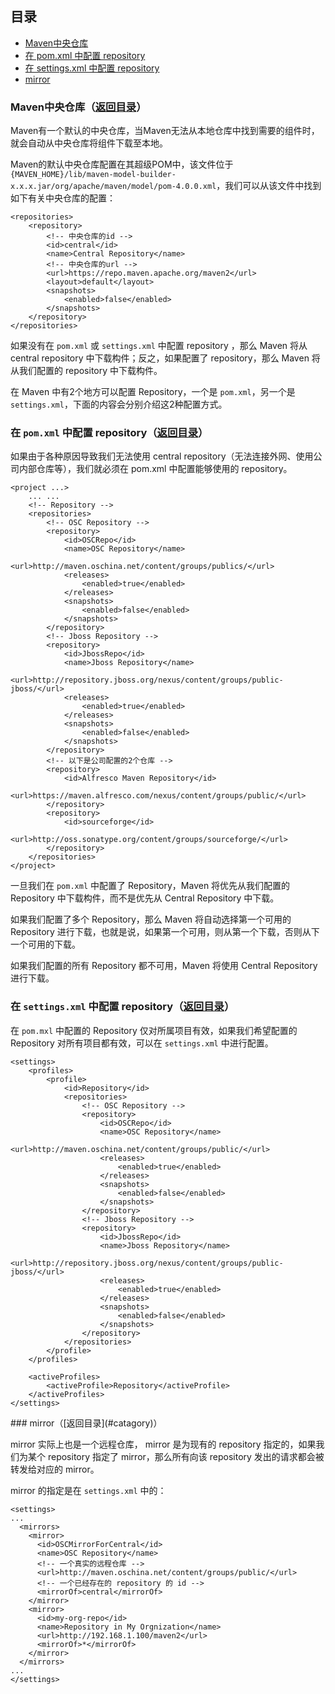 <a name="catagory"></a>
## 目录
* [Maven中央仓库](#maven_central_repo)
* [在 pom.xml 中配置 repository](#pom)
* [在 settings.xml 中配置 repository](#settings)
* [mirror](#mirror)

<a name="maven_central_repo"></a>
### Maven中央仓库（[返回目录](#catagory)）

Maven有一个默认的中央仓库，当Maven无法从本地仓库中找到需要的组件时，就会自动从中央仓库将组件下载至本地。

Maven的默认中央仓库配置在其超级POM中，该文件位于 `{MAVEN_HOME}/lib/maven-model-builder-x.x.x.jar/org/apache/maven/model/pom-4.0.0.xml`，我们可以从该文件中找到如下有关中央仓库的配置：

	<repositories>
		<repository>
			<!-- 中央仓库的id -->
			<id>central</id>
			<name>Central Repository</name>
			<!-- 中央仓库的url -->
			<url>https://repo.maven.apache.org/maven2</url>
			<layout>default</layout>
			<snapshots>
				<enabled>false</enabled>
			</snapshots>
		</repository>
	</repositories>

如果没有在 `pom.xml` 或 `settings.xml` 中配置 repository ，那么 Maven 将从 central repository 中下载构件；反之，如果配置了 repository，那么 Maven 将从我们配置的 repository 中下载构件。

在 Maven 中有2个地方可以配置 Repository，一个是 `pom.xml`，另一个是 `settings.xml`，下面的内容会分别介绍这2种配置方式。

<a name="pom"></a>
### 在 `pom.xml` 中配置 repository（[返回目录](#catagory)）

如果由于各种原因导致我们无法使用 central repository（无法连接外网、使用公司内部仓库等），我们就必须在 pom.xml 中配置能够使用的 repository。

	<project ...>
		... ...
		<!-- Repository -->
		<repositories>
			<!-- OSC Repository -->
			<repository>
				<id>OSCRepo</id>
				<name>OSC Repository</name>
				<url>http://maven.oschina.net/content/groups/publics/</url>
				<releases>
					<enabled>true</enabled>
				</releases>
				<snapshots>
					<enabled>false</enabled>
				</snapshots>
			</repository>
			<!-- Jboss Repository -->
			<repository>
				<id>JbossRepo</id>
				<name>Jboss Repository</name>
				<url>http://repository.jboss.org/nexus/content/groups/public-jboss/</url>
				<releases>
					<enabled>true</enabled>
				</releases>
				<snapshots>
					<enabled>false</enabled>
				</snapshots>
			</repository>
			<!-- 以下是公司配置的2个仓库 -->
			<repository>
	            <id>Alfresco Maven Repository</id>
	            <url>https://maven.alfresco.com/nexus/content/groups/public/</url>
	        </repository>
	        <repository>
	            <id>sourceforge</id>
	            <url>http://oss.sonatype.org/content/groups/sourceforge/</url>
	        </repository>
		</repositories>
	</project>

一旦我们在 `pom.xml` 中配置了 Repository，Maven 将优先从我们配置的 Repository 中下载构件，而不是优先从 Central Repository 中下载。

如果我们配置了多个 Repository，那么 Maven 将自动选择第一个可用的 Repository 进行下载，也就是说，如果第一个可用，则从第一个下载，否则从下一个可用的下载。

如果我们配置的所有 Repository 都不可用，Maven 将使用 Central Repository 进行下载。

<a name="settings"></a>
### 在 `settings.xml` 中配置 repository（[返回目录](#catagory)）

在 `pom.mxl` 中配置的 Repository 仅对所属项目有效，如果我们希望配置的 Repository 对所有项目都有效，可以在 `settings.xml` 中进行配置。

	<settings>
		<profiles>
			<profile>
				<id>Repository</id>
				<repositories>
					<!-- OSC Repository -->
					<repository>
						<id>OSCRepo</id>
						<name>OSC Repository</name>
						<url>http://maven.oschina.net/content/groups/public/</url>
						<releases>
							<enabled>true</enabled>
						</releases>
						<snapshots>
							<enabled>false</enabled>
						</snapshots>
					</repository>
					<!-- Jboss Repository -->
					<repository>
						<id>JbossRepo</id>
						<name>Jboss Repository</name>
						<url>http://repository.jboss.org/nexus/content/groups/public-jboss/</url>
						<releases>
							<enabled>true</enabled>
						</releases>
						<snapshots>
							<enabled>false</enabled>
						</snapshots>
					</repository>
				</repositories>
			</profile>
		</profiles>
		
		<activeProfiles>
			<activeProfile>Repository</activeProfile>
		</activeProfiles>
	</settings>

<a name="mirror"/>
### mirror（[返回目录](#catagory)）

mirror 实际上也是一个远程仓库， mirror 是为现有的 repository 指定的，如果我们为某个 repository 指定了 mirror，那么所有向该 repository 发出的请求都会被转发给对应的 mirror。

mirror 的指定是在 `settings.xml` 中的：

	<settings>
	...
	  <mirrors>
	    <mirror>
	      <id>OSCMirrorForCentral</id>
	      <name>OSC Repository</name>
		  <!-- 一个真实的远程仓库 -->
	      <url>http://maven.oschina.net/content/groups/public/</url>
		  <!-- 一个已经存在的 repository 的 id -->
	      <mirrorOf>central</mirrorOf>
	    </mirror>
		<mirror>  
	      <id>my-org-repo</id>  
	      <name>Repository in My Orgnization</name>  
	      <url>http://192.168.1.100/maven2</url>  
	      <mirrorOf>*</mirrorOf>  
	    </mirror>
	  </mirrors>
	...
	</settings>